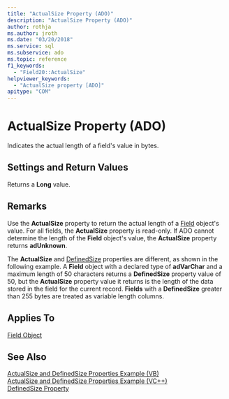 ```yaml
---
title: "ActualSize Property (ADO)"
description: "ActualSize Property (ADO)"
author: rothja
ms.author: jroth
ms.date: "03/20/2018"
ms.service: sql
ms.subservice: ado
ms.topic: reference
f1_keywords:
  - "Field20::ActualSize"
helpviewer_keywords:
  - "ActualSize property [ADO]"
apitype: "COM"
---
```

# ActualSize Property (ADO)
Indicates the actual length of a field's value in bytes.  
  
## Settings and Return Values  
 Returns a **Long** value.  
  
## Remarks  
 Use the **ActualSize** property to return the actual length of a [Field](./field-object.md) object's value. For all fields, the **ActualSize** property is read-only. If ADO cannot determine the length of the **Field** object's value, the **ActualSize** property returns **adUnknown**.  
  
 The **ActualSize** and [DefinedSize](./definedsize-property.md) properties are different, as shown in the following example. A **Field** object with a declared type of **adVarChar** and a maximum length of 50 characters returns a **DefinedSize** property value of 50, but the **ActualSize** property value it returns is the length of the data stored in the field for the current record. **Fields** with a **DefinedSize** greater than 255 bytes are treated as variable length columns.  
  
## Applies To  
 [Field Object](./field-object.md)  
  
## See Also  
 [ActualSize and DefinedSize Properties Example (VB)](./actualsize-and-definedsize-properties-example-vb.md)   
 [ActualSize and DefinedSize Properties Example (VC++)](./actualsize-and-definedsize-properties-example-vc.md)   
 [DefinedSize Property](./definedsize-property.md)
